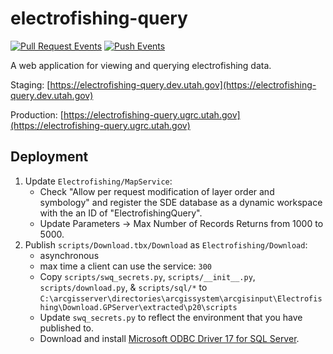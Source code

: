 # electrofishing-query

[![Pull Request Events](https://github.com/agrc/electrofishing-query/actions/workflows/pull_request.yml/badge.svg)](https://github.com/agrc/electrofishing-query/actions/workflows/pull_request.yml)
[![Push Events](https://github.com/agrc/electrofishing-query/actions/workflows/push.yml/badge.svg)](https://github.com/agrc/electrofishing-query/actions/workflows/push.yml)

A web application for viewing and querying electrofishing data.

Staging: [https://electrofishing-query.dev.utah.gov](https://electrofishing-query.dev.utah.gov)

Production: [https://electrofishing-query.ugrc.utah.gov](https://electrofishing-query.ugrc.utah.gov)

## Deployment

1. Update `Electrofishing/MapService`:
    * Check "Allow per request modification of layer order and symbology" and register the SDE database as a dynamic workspace with the an ID of "ElectrofishingQuery".
    * Update Parameters -> Max Number of Records Returns from 1000 to 5000.
1. Publish `scripts/Download.tbx/Download` as `Electrofishing/Download`:
    * asynchronous
    * max time a client can use the service: `300`
    * Copy `scripts/swq_secrets.py`, `scripts/__init__.py`, `scripts/download.py`, & `scripts/sql/*` to `C:\arcgisserver\directories\arcgissystem\arcgisinput\Electrofishing\Download.GPServer\extracted\p20\scripts`
    * Update `swq_secrets.py` to reflect the environment that you have published to.
    * Download and install [Microsoft ODBC Driver 17 for SQL Server](https://www.microsoft.com/en-us/download/details.aspx?id=56567).
